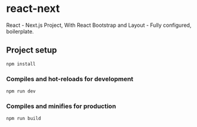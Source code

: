 # react-next
React - Next.js Project, With React Bootstrap and Layout - Fully configured, boilerplate.

## Project setup
```
npm install
```

### Compiles and hot-reloads for development
```
npm run dev
```

### Compiles and minifies for production
```
npm run build
```
